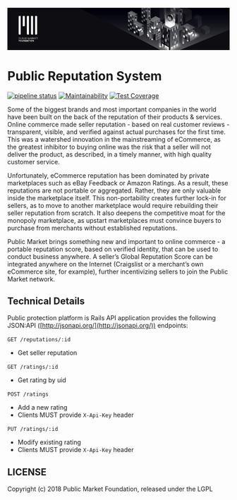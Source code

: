 ![Public Market Foundation](.github/public_market_readme_banner_1024_big.png)

# Public Reputation System

[![pipeline status](https://gitlab.com/publicmarket/global-reputation/badges/master/pipeline.svg)](https://gitlab.com/publicmarket/global-reputation/commits/master)
[![Maintainability](https://api.codeclimate.com/v1/badges/3adc0b1ef907f0cabe30/maintainability)](https://codeclimate.com/github/public-market-foundation/public-reputation/maintainability)
[![Test Coverage](https://api.codeclimate.com/v1/badges/3adc0b1ef907f0cabe30/test_coverage)](https://codeclimate.com/github/public-market-foundation/public-reputation/test_coverage)

Some of the biggest brands and most important companies in the world have been built on the back of the reputation of their products & services. Online commerce made seller reputation - based on real customer reviews - transparent, visible, and verified against actual purchases for the first time. This was a watershed innovation in the mainstreaming of eCommerce, as the greatest inhibitor to buying online was the risk that a seller will not deliver the product, as described, in a timely manner, with high quality customer service.

Unfortunately, eCommerce reputation has been dominated by private marketplaces such as eBay Feedback or Amazon Ratings. As a result, these reputations are not portable or aggregated. Rather, they are only valuable inside the marketplace itself. This non-portability creates further lock-in for sellers, as to move to another marketplace would require rebuilding their seller reputation from scratch. It also deepens the competitive moat for the monopoly marketplace, as upstart marketplaces must convince buyers to purchase from merchants without established reputations.

Public Market brings something new and important to online commerce - a portable reputation score, based on verified identity, that can be used to conduct business anywhere. A seller’s Global Reputation Score can be integrated anywhere on the Internet (Craigslist or a merchant’s own eCommerce site, for example), further incentivizing sellers to join the Public Market network.

## Technical Details

Public protection platform is Rails API application provides the following JSON:API ([http://jsonapi.org/](http://jsonapi.org/)) endpoints:

`GET /reputations/:id`

* Get seller reputation

`GET /ratings/:id`

* Get rating by uid

`POST /ratings`

* Add a new rating
* Clients MUST provide `X-Api-Key` header

`PUT /ratings/:id`

* Modify existing rating
* Clients MUST provide `X-Api-Key` header

## LICENSE

Copyright (c) 2018 Public Market Foundation, released under the LGPL
